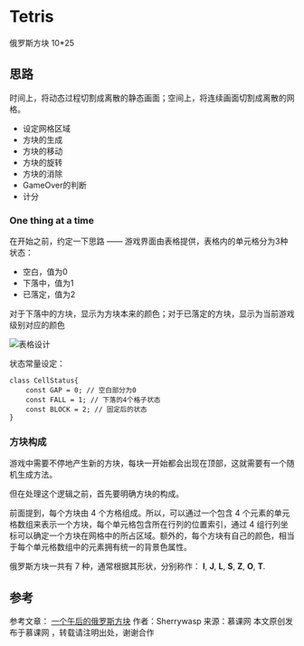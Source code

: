 # Tetris #
俄罗斯方块 10*25

## 思路 ##
时间上，将动态过程切割成离散的静态画面；空间上，将连续画面切割成离散的网格。

- 设定网格区域
- 方块的生成
- 方块的移动
- 方块的旋转
- 方块的消除
- GameOver的判断
- 计分

### One thing at a time ###
在开始之前，约定一下思路 —— 游戏界面由表格提供，表格内的单元格分为3种状态：

- 空白，值为0
- 下落中，值为1
- 已落定，值为2

对于下落中的方块，显示为方块本来的颜色；对于已落定的方块，显示为当前游戏级别对应的颜色

![表格设计](https://i.imgur.com/Yp0TxnP.png)

状态常量设定：

	class CellStatus{
		const GAP = 0; // 空白部分为0
		const FALL = 1; // 下落的4个格子状态
		const BLOCK = 2; // 固定后的状态
	}

### 方块构成 ###
游戏中需要不停地产生新的方块，每块一开始都会出现在顶部，这就需要有一个随机生成方法。

但在处理这个逻辑之前，首先要明确方块的构成。

前面提到，每个方块由 4 个方格组成。所以，可以通过一个包含 4 个元素的单元格数组来表示一个方块，每个单元格包含所在行列的位置索引，通过 4 组行列坐标可以确定一个方块在网格中的所占区域。额外的，每个方块有自己的颜色，相当于每个单元格数组中的元素拥有统一的背景色属性。

俄罗斯方块一共有 7 种，通常根据其形状，分别称作： **I**, **J**, **L**, **S**, **Z**, **O**, **T**. 


## 参考 ##
参考文章： [一个午后的俄罗斯方块](http://www.imooc.com/article/285405)
作者：Sherrywasp
来源：慕课网
本文原创发布于慕课网 ，转载请注明出处，谢谢合作
